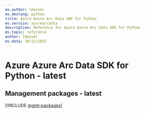 ```yaml
---
ms.author: lmazuel
ms.devlang: python
title: Azure Azure Arc Data SDK for Python
ms.service: azurearcdata
description: Reference for Azure Azure Arc Data SDK for Python
ms.topic: reference
author: lmazuel
ms.data: 10/12/2022
---
```

# Azure Azure Arc Data SDK for Python - latest

## Management packages - latest
[!INCLUDE [mgmt-packages](azure-arc-data-mgmt-index.md)]
